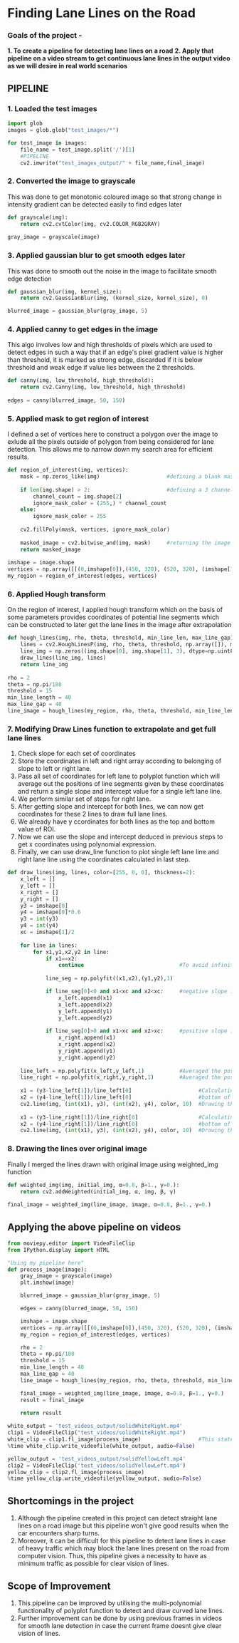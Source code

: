 # Finding Lane Lines on the Road

### Goals of the project - 
**1. To create a pipeline for detecting lane lines on a road**
**2. Apply that pipeline on a video stream to get continuous lane lines in the output video as we will desire in real world scenarios**


## PIPELINE

### 1. Loaded the test images
```python
import glob
images = glob.glob("test_images/*")

for test_image in images:
    file_name = test_image.split('/')[1]
    #PIPELINE
    cv2.imwrite("test_images_output/" + file_name,final_image)
```

### 2. Converted the image to grayscale
This was done to get monotonic coloured image so that strong change in intensity gradient can be detected easily to find edges later
```python
def grayscale(img):
    return cv2.cvtColor(img, cv2.COLOR_RGB2GRAY)
    
gray_image = grayscale(image)
```

### 3. Applied gaussian blur to get smooth edges later
This was done to smooth out the noise in the image to facilitate smooth edge detection
```python
def gaussian_blur(img, kernel_size):
    return cv2.GaussianBlur(img, (kernel_size, kernel_size), 0)

blurred_image = gaussian_blur(gray_image, 5)
```

### 4. Applied canny to get edges in the image
This algo involves low and high thresholds of pixels which are used to detect edges in such a way that if an edge's pixel gradient value is higher than threshold, it is marked as strong edge, discarded if it is below threshold and weak edge if value lies between the 2 thresholds.
```python
def canny(img, low_threshold, high_threshold):
    return cv2.Canny(img, low_threshold, high_threshold)
    
edges = canny(blurred_image, 50, 150)
```

### 5. Applied mask to get region of interest
I defined a set of vertices here to construct a polygon over the image to exlude all the pixels outside of polygon from being considered for lane detection.
This allows me to narrow down my search area for efficient results.
```python
def region_of_interest(img, vertices):
    mask = np.zeros_like(img)                     #defining a blank mask to start with
    
    if len(img.shape) > 2:                        #defining a 3 channel or 1 channel color to fill the mask
        channel_count = img.shape[2]
        ignore_mask_color = (255,) * channel_count
    else:
        ignore_mask_color = 255
        
    cv2.fillPoly(mask, vertices, ignore_mask_color)
    
    masked_image = cv2.bitwise_and(img, mask)     #returning the image only where mask pixels are nonzero
    return masked_image
    
imshape = image.shape
vertices = np.array([[(0,imshape[0]),(450, 320), (520, 320), (imshape[1],imshape[0])]], dtype=np.int32)
my_region = region_of_interest(edges, vertices)
```

### 6. Applied Hough transform
On the region of interest, I applied hough transform which on the basis of some parameters provides coordinates of potential line segments which can be constructed to later get the lane lines in the image after extrapolation
```python
def hough_lines(img, rho, theta, threshold, min_line_len, max_line_gap):
    lines = cv2.HoughLinesP(img, rho, theta, threshold, np.array([]), minLineLength=min_line_len, maxLineGap=max_line_gap)
    line_img = np.zeros((img.shape[0], img.shape[1], 3), dtype=np.uint8)
    draw_lines(line_img, lines)
    return line_img
    
rho = 2
theta = np.pi/180
threshold = 15
min_line_length = 40
max_line_gap = 40
line_image = hough_lines(my_region, rho, theta, threshold, min_line_length, max_line_gap)
```

### 7. Modifying Draw Lines function to extrapolate and get full lane lines 
1. Check slope for each set of coordinates
2. Store the coordinates in left and right array according to belonging of slope to left or right lane.
3. Pass all set of coordinates for left lane to polyplot function which will average out the positions of line segments given by these coordinates and return a single slope and intercept value for a single left lane line.
4. We perform similar set of steps for right lane.
5. After getting slope and intercept for both lines, we can now get coordinates for these 2 lines to draw full lane lines.
6. We already have y ccordinates for both lines as the top and bottom value of ROI.
7. Now we can use the slope and intercept deduced in previous steps to get x coordinates using polynomial expression.
8. Finally, we can use draw_line function to plot single left lane line and right lane line using the coordinates calculated in last step.
```python
def draw_lines(img, lines, color=[255, 0, 0], thickness=2):
    x_left = []
    y_left = []
    x_right = []
    y_right = []
    y3 = imshape[0]
    y4 = imshape[0]*0.6
    y3 = int(y3)
    y4 = int(y4)
    xc = imshape[1]/2
    
    for line in lines:
        for x1,y1,x2,y2 in line:
            if x1==x2:
                continue                              #To avoid infinit slope
                
            line_seg = np.polyfit((x1,x2),(y1,y2),1)

            if line_seg[0]<0 and x1<xc and x2<xc:     #negative slope implies left lane 
                x_left.append(x1)
                x_left.append(x2)
                y_left.append(y1)
                y_left.append(y2)
                
            if line_seg[0]>0 and x1>xc and x2>xc:     #positive slope implies right lane
                x_right.append(x1)
                x_right.append(x2)
                y_right.append(y1)
                y_right.append(y2)
        
    line_left = np.polyfit(x_left,y_left,1)           #Averaged the positions of all line segments in left lane
    line_right = np.polyfit(x_right,y_right,1)        #Averaged the positions of all line segments in right lane
             
    x1 = (y3-line_left[1])/line_left[0]                     #Calculating x coordinates for y coordinates lying at top and 
    x2 = (y4-line_left[1])/line_left[0]                     #bottom of our ROI for left lane to get a single full lane line
    cv2.line(img, (int(x1), y3), (int(x2), y4), color, 10)  #Drawing the final left lane line using above found coordinates
            
    x1 = (y3-line_right[1])/line_right[0]                   #Calculating x coordinates for y coordinates lying at top and 
    x2 = (y4-line_right[1])/line_right[0]                   #bottom of our ROI for right lane to get a single full lane line
    cv2.line(img, (int(x1), y3), (int(x2), y4), color, 10)  #Drawing the final right lane line using above found coordinates
```

### 8. Drawing the lines over original image
Finally I merged the lines drawn with original image using weighted_img function
```python
def weighted_img(img, initial_img, α=0.8, β=1., γ=0.):
    return cv2.addWeighted(initial_img, α, img, β, γ)
    
final_image = weighted_img(line_image, image, α=0.8, β=1., γ=0.)
```


## Applying the above pipeline on videos 
```python
from moviepy.editor import VideoFileClip
from IPython.display import HTML

"Using my pipeline here"
def process_image(image):
    gray_image = grayscale(image)
    plt.imshow(image)

    blurred_image = gaussian_blur(gray_image, 5)

    edges = canny(blurred_image, 50, 150)

    imshape = image.shape
    vertices = np.array([[(0,imshape[0]),(450, 320), (520, 320), (imshape[1],imshape[0])]], dtype=np.int32)
    my_region = region_of_interest(edges, vertices)

    rho = 2
    theta = np.pi/180
    threshold = 15
    min_line_length = 40
    max_line_gap = 40
    line_image = hough_lines(my_region, rho, theta, threshold, min_line_length, max_line_gap)

    final_image = weighted_img(line_image, image, α=0.8, β=1., γ=0.)
    result = final_image

    return result
    
white_output = 'test_videos_output/solidWhiteRight.mp4'
clip1 = VideoFileClip("test_videos/solidWhiteRight.mp4")
white_clip = clip1.fl_image(process_image)                  #This statement will use my pipeline for the series of images in the video
%time white_clip.write_videofile(white_output, audio=False)

yellow_output = 'test_videos_output/solidYellowLeft.mp4'
clip2 = VideoFileClip('test_videos/solidYellowLeft.mp4')
yellow_clip = clip2.fl_image(process_image)
%time yellow_clip.write_videofile(yellow_output, audio=False)

```


## Shortcomings in the project
1. Although the pipeline created in this project can detect straight lane lines on a road image but this pipeline won't give good results when the car encounters sharp turns. 
2. Moreover, it can be difficult for this pipeline to detect lane lines in case of heavy traffic which may block the lane lines present on the road from computer vision. Thus, this pipeline gives a necessity to have as minimum traffic as possible for clear vision of lines.

## Scope of Improvement
1. This pipeline can be improved by utilising the multi-polynomial functionality of polyplot function to detect and draw curved lane lines. 
2. Further improvement can be done by using previous frames in videos for smooth lane detection in case the current frame doesnt give clear vision of lines.